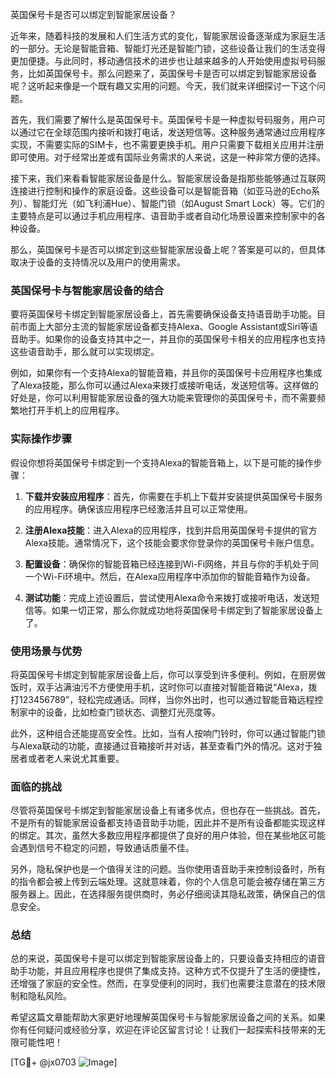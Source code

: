 英国保号卡是否可以绑定到智能家居设备？

近年来，随着科技的发展和人们生活方式的变化，智能家居设备逐渐成为家庭生活的一部分。无论是智能音箱、智能灯光还是智能门锁，这些设备让我们的生活变得更加便捷。与此同时，移动通信技术的进步也让越来越多的人开始使用虚拟号码服务，比如英国保号卡。那么问题来了，英国保号卡是否可以绑定到智能家居设备呢？这听起来像是一个既有趣又实用的问题。今天，我们就来详细探讨一下这个问题。

首先，我们需要了解什么是英国保号卡。英国保号卡是一种虚拟号码服务，用户可以通过它在全球范围内接听和拨打电话，发送短信等。这种服务通常通过应用程序实现，不需要实际的SIM卡，也不需要更换手机。用户只需要下载相关应用并注册即可使用。对于经常出差或有国际业务需求的人来说，这是一种非常方便的选择。

接下来，我们来看看智能家居设备是什么。智能家居设备是指那些能够通过互联网连接进行控制和操作的家庭设备。这些设备可以是智能音箱（如亚马逊的Echo系列）、智能灯光（如飞利浦Hue）、智能门锁（如August Smart Lock）等。它们的主要特点是可以通过手机应用程序、语音助手或者自动化场景设置来控制家中的各种设备。

那么，英国保号卡是否可以绑定到这些智能家居设备上呢？答案是可以的，但具体取决于设备的支持情况以及用户的使用需求。

### 英国保号卡与智能家居设备的结合

要将英国保号卡绑定到智能家居设备上，首先需要确保设备支持语音助手功能。目前市面上大部分主流的智能家居设备都支持Alexa、Google Assistant或Siri等语音助手。如果你的设备支持其中之一，并且你的英国保号卡相关的应用程序也支持这些语音助手，那么就可以实现绑定。

例如，如果你有一个支持Alexa的智能音箱，并且你的英国保号卡应用程序也集成了Alexa技能，那么你可以通过Alexa来拨打或接听电话，发送短信等。这样做的好处是，你可以利用智能家居设备的强大功能来管理你的英国保号卡，而不需要频繁地打开手机上的应用程序。

### 实际操作步骤

假设你想将英国保号卡绑定到一个支持Alexa的智能音箱上，以下是可能的操作步骤：

1. **下载并安装应用程序**：首先，你需要在手机上下载并安装提供英国保号卡服务的应用程序。确保该应用程序已经激活并且可以正常使用。

2. **注册Alexa技能**：进入Alexa的应用程序，找到并启用英国保号卡提供的官方Alexa技能。通常情况下，这个技能会要求你登录你的英国保号卡账户信息。

3. **配置设备**：确保你的智能音箱已经连接到Wi-Fi网络，并且与你的手机处于同一个Wi-Fi环境中。然后，在Alexa应用程序中添加你的智能音箱作为设备。

4. **测试功能**：完成上述设置后，尝试使用Alexa命令来拨打或接听电话，发送短信等。如果一切正常，那么你就成功地将英国保号卡绑定到了智能家居设备上了。

### 使用场景与优势

将英国保号卡绑定到智能家居设备上后，你可以享受到许多便利。例如，在厨房做饭时，双手沾满油污不方便使用手机，这时你可以直接对智能音箱说“Alexa，拨打123456789”，轻松完成通话。同样，当你外出时，也可以通过智能音箱远程控制家中的设备，比如检查门锁状态、调整灯光亮度等。

此外，这种组合还能提高安全性。比如，当有人按响门铃时，你可以通过智能门锁与Alexa联动的功能，直接通过音箱接听并对话，甚至查看门外的情况。这对于独居者或者老人来说尤其重要。

### 面临的挑战

尽管将英国保号卡绑定到智能家居设备上有诸多优点，但也存在一些挑战。首先，不是所有的智能家居设备都支持语音助手功能，因此并不是所有设备都能实现这样的绑定。其次，虽然大多数应用程序都提供了良好的用户体验，但在某些地区可能会遇到信号不稳定的问题，导致通话质量不佳。

另外，隐私保护也是一个值得关注的问题。当你使用语音助手来控制设备时，所有的指令都会被上传到云端处理。这就意味着，你的个人信息可能会被存储在第三方服务器上。因此，在选择服务提供商时，务必仔细阅读其隐私政策，确保自己的信息安全。

### 总结

总的来说，英国保号卡是可以绑定到智能家居设备上的，只要设备支持相应的语音助手功能，并且应用程序也提供了集成支持。这种方式不仅提升了生活的便捷性，还增强了家庭的安全性。然而，在享受便利的同时，我们也需要注意潜在的技术限制和隐私风险。

希望这篇文章能帮助大家更好地理解英国保号卡与智能家居设备之间的关系。如果你有任何疑问或经验分享，欢迎在评论区留言讨论！让我们一起探索科技带来的无限可能性吧！

[TG💪+ @jx0703 ![Image](https://github.com/user-attachments/assets/dbca1d08-cadb-493c-b0ec-ad6f7a83f270)]